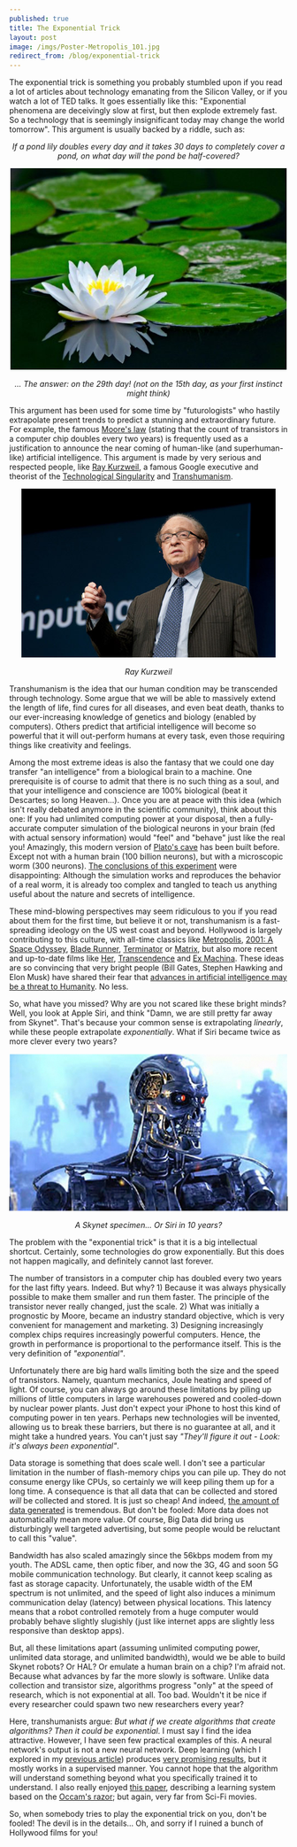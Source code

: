 ```yaml
---
published: true
title: The Exponential Trick
layout: post
image: /imgs/Poster-Metropolis_101.jpg
redirect_from: /blog/exponential-trick
---
```

The exponential trick is something you probably stumbled upon if you read a lot of articles about technology emanating from the Silicon Valley, or if you watch a lot of TED talks. It goes essentially like this: "Exponential phenomena are deceivingly slow at first, but then explode extremely fast. So a technology that is seemingly insignificant today may change the world tomorrow". This argument is usually backed by a riddle, such as:

<div style="text-align:center;">
<p><i>If a pond lily doubles every day and it takes 30 days to completely cover a pond, on what day will the pond be half-covered? </i></p>
<img src="/imgs/pond_lily.jpg" alt="A Pond Lily" style="width: auto;max-width: 100%;">
<p><i>... The answer: on the 29th day! (not on the 15th day, as your first instinct might think)</i></p>
</div>

This argument has been used for some time by "futurologists" who hastily extrapolate present trends to predict a stunning and extraordinary future. For example, the famous [Moore's law](https://en.wikipedia.org/wiki/Moore%27s_law) (stating that the count of transistors in a computer chip doubles every two years) is frequently used as a justification to announce the near coming of human-like (and superhuman-like) artificial intelligence. This argument is made by very serious and respected people, like [Ray Kurzweil](https://en.wikipedia.org/wiki/Ray_Kurzweil), a famous Google executive and theorist of the [Technological Singularity](https://en.wikipedia.org/wiki/Technological_singularity) and [Transhumanism](https://en.wikipedia.org/wiki/Transhumanism).

<div style="text-align:center;">
<img src="/imgs/Ray-Kurzweil.jpg" alt="Ray Kurzweil" style="width: auto;max-width: 100%;">
<p><i>Ray Kurzweil</i></p>
</div>

Transhumanism is the idea that our human condition may be transcended through technology. Some argue that we will be able to massively extend the length of life, find cures for all diseases, and even beat death, thanks to our ever-increasing knowledge of genetics and biology (enabled by computers). Others predict that artificial intelligence will become so powerful that it will out-perform humans at every task, even those requiring things like creativity and feelings.

Among the most extreme ideas is also the fantasy that we could one day transfer "an intelligence" from a biological brain to a machine. One prerequisite is of course to admit that there is no such thing as a soul, and that your intelligence and conscience are 100% biological (beat it Descartes; so long Heaven...). Once you are at peace with this idea (which isn't really debated anymore in the scientific community), think about this one: If you had unlimited computing power at your disposal, then a fully-accurate computer simulation of the biological neurons in your brain (fed with actual sensory information) would "feel" and "behave" just like the real you! Amazingly, this modern version of [Plato's cave](https://en.wikipedia.org/wiki/Allegory_of_the_Cave) has been built before. Except not with a human brain (100 billion neurons), but with a microscopic worm (300 neurons). [The conclusions of this experiment](http://www.scientificamerican.com/article/c-elegans-connectome/) were disappointing: Although the simulation works and reproduces the behavior of a real worm, it is already too complex and tangled to teach us anything useful about the nature and secrets of intelligence.

These mind-blowing perspectives may seem ridiculous to you if you read about them for the first time, but believe it or not, transhumanism is a fast-spreading ideology on the US west coast and beyond. Hollywood is largely contributing to this culture, with all-time classics like [Metropolis](http://www.imdb.com/title/tt0017136/?ref_=nv_sr_1), [2001: A Space Odyssey](http://www.imdb.com/title/tt0062622/?ref_=fn_al_tt_4), [Blade Runner](http://www.imdb.com/title/tt0083658/?ref_=nv_sr_1), [Terminator](http://www.imdb.com/title/tt0088247/?ref_=fn_al_tt_1) or [Matrix](http://www.imdb.com/title/tt0133093/?ref_=fn_al_tt_1), but also more recent and up-to-date films like [Her](http://www.imdb.com/title/tt1798709/?ref_=fn_al_tt_1), [Transcendence](http://www.imdb.com/title/tt2209764/?ref_=nv_sr_1) and [Ex Machina](http://www.imdb.com/title/tt0470752/?ref_=nv_sr_1). These ideas are so convincing that very bright people (Bill Gates, Stephen Hawking and Elon Musk) have shared their fear that [advances in artificial intelligence may be a threat to Humanity](http://www.huffingtonpost.com/james-barrat/hawking-gates-artificial-intelligence_b_7008706.html). No less.

So, what have you missed? Why are you not scared like these bright minds? Well, you look at Apple Siri, and think "Damn, we are still pretty far away from Skynet". That's because your common sense is extrapolating *linearly*, while these people extrapolate *exponentially*. What if Siri became twice as more clever every two years?

<div style="text-align:center;">
<img src="/imgs/terminator_b_t2.jpg" alt="Terminator" style="width: auto;max-width: 100%;">
<p><i>A Skynet specimen... Or Siri in 10 years?</i></p>
</div>

The problem with the "exponential trick" is that it is a big intellectual shortcut. Certainly, some technologies do grow exponentially. But this does not happen magically, and definitely cannot last forever.

The number of transistors in a computer chip has doubled every two years for the last fifty years. Indeed. But why? 1) Because it was always physically possible to make them smaller and run them faster. The principle of the transistor never really changed, just the scale. 2) What was initially a prognostic by Moore, became an industry standard objective, which is very convenient for management and marketing. 3) Designing increasingly complex chips requires increasingly powerful computers. Hence, the growth in performance is proportional to the performance itself. This is the very definition of *"exponential"*.

Unfortunately there are big hard walls limiting both the size and the speed of transistors. Namely, quantum mechanics, Joule heating and speed of light. Of course, you can always go around these limitations by piling up millions of little computers in large warehouses powered and cooled-down by nuclear power plants. Just don't expect your iPhone to host this kind of computing power in ten years. Perhaps new technologies will be invented, allowing us to break these barriers, but there is no guarantee at all, and it might take a hundred years. You can't just say *"They'll figure it out - Look: it's always been exponential"*.

Data storage is something that does scale well. I don't see a particular limitation in the number of flash-memory chips you can pile up. They do not consume energy like CPUs, so certainly we will keep piling them up for a long time. A consequence is that all data that can be collected and stored *will* be collected and stored. It is just so cheap! And indeed, [the amount of data generated](http://techcrunch.com/2010/08/04/schmidt-data/) is tremendous. But don't be fooled: More data does not automatically mean more value. Of course, Big Data did bring us disturbingly well targeted advertising, but some people would be reluctant to call this "value".

Bandwidth has also scaled amazingly since the 56kbps modem from my youth. The ADSL came, then optic fiber, and now the 3G, 4G and soon 5G mobile communication technology. But clearly, it cannot keep scaling as fast as storage capacity. Unfortunately, the usable width of the EM spectrum is not unlimited, and the speed of light also induces a minimum communication delay (latency) between physical locations. This latency means that a robot controlled remotely from a huge computer would probably behave slightly slugishly (just like internet apps are slightly less responsive than desktop apps).

But, all these limitations apart (assuming unlimited computing power, unlimited data storage, and unlimited bandwidth), would we be able to build Skynet robots? Or HAL? Or emulate a human brain on a chip? I'm afraid not. Because what advances by far the more slowly is software. Unlike data collection and transistor size, algorithms progress "only" at the speed of research, which is not exponential at all. Too bad. Wouldn't it be nice if every researcher could spawn two new researchers every year?

Here, transhumanists argue: *But what if we create algorithms that create algorithms? Then it could be exponential*. I must say I find the idea attractive. However, I have seen few practical examples of this. A neural network's output is not a new neural network. Deep learning (which I explored in my [previous article](http://thebrightstuff.tk/blog/machine-learning-airliners)) produces [very promising results](http://www.wired.co.uk/news/archive/2015-02/25/google-deepmind-atari), but it mostly works in a supervised manner. You cannot hope that the algorithm will understand something beyond what you specifically trained it to understand. I also really enjoyed [this paper](http://gup.ub.gu.se/records/fulltext/199296/199296.pdf), describing a learning system based on the [Occam's razor](https://en.wikipedia.org/wiki/Occam%27s_razor); but again, very far from Sci-Fi movies.

So, when somebody tries to play the exponential trick on you, don't be fooled! The devil is in the details... Oh, and sorry if I ruined a bunch of Hollywood films for you!
